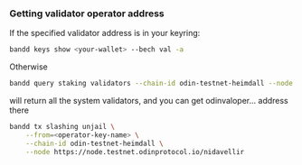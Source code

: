 ### Getting validator operator address
If the specified validator address is in your keyring:
```bash
bandd keys show <your-wallet> --bech val -a
```

Otherwise
```bash
bandd query staking validators --chain-id odin-testnet-heimdall --node https://node.testnet.odinprotocol.io/nidavellir
```
will return all the system validators, and you can get odinvaloper... address there

```bash
bandd tx slashing unjail \
    --from=<operator-key-name> \
    --chain-id odin-testnet-heimdall \
    --node https://node.testnet.odinprotocol.io/nidavellir
```